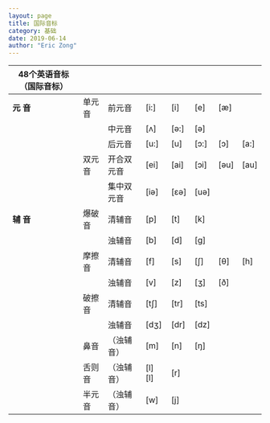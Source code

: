 ```yaml
---
layout: page
title: 国际音标
category: 基础
date: 2019-06-14
author: "Eric Zong"
---
```


 

| 48个英语音标（国际音标） |        |            |         |      |      |      |      |
| ------------------------ | ------ | ---------- | ------- | ---- | ---- | ---- | ---- |
| **元 音**                | 单元音 | 前元音     | [i:]    | [i]  | [e]  | [æ]  |      |
|                          |        | 中元音     | [ʌ]     | [ə:] | [ə]  |      |      |
|                          |        | 后元音     | [u:]    | [u]  | [ɔ:] | [ɔ]  | [a:] |
|                          | 双元音 | 开合双元音 | [ei]    | [ai] | [ɔi] | [əu] | [au] |
|                          |        | 集中双元音 | [iə]    | [εə] | [uə] |      |      |
| **辅 音**                | 爆破音 | 清辅音     | [p]     | [t]  | [k]  |      |      |
|                          |        | 浊辅音     | [b]     | [d]  | [g]  |      |      |
|                          | 摩擦音 | 清辅音     | [f]     | [s]  | [ʃ]  | [θ]  | [h]  |
|                          |        | 浊辅音     | [v]     | [z]  | [ʒ]  | [ð]  |      |
|                          | 破擦音 | 清辅音     | [tʃ]    | [tr] | [ts] |      |      |
|                          |        | 浊辅音     | [dʒ]    | [dr] | [dz] |      |      |
|                          | 鼻音   | （浊辅音） | [m]     | [n]  | [ŋ]  |      |      |
|                          | 舌则音 | （浊辅音） | [l] [l] | [r]  |      |      |      |
|                          | 半元音 | （浊辅音） | [w]     | [j]  |      |      |      |

 